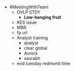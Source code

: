 - #MeetingWithTeam
	- OVLP STDY
		- **Low-hanging fruit**
	- KES issue
	- MBR
	- fp url
	- Analyst training
		- analyst
		- clear global
		- Aurora
		- saurabh
	- eod tuesday redmond time